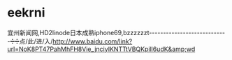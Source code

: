 # eekrni
宜州新闻网,HD2linode日本成熟iphone69,bzzzzzzt----------------------------➗➗点/此/进/入/http://www.baidu.com/link?url=NoK8PT47PahMhFH8Vie_jnciyIKNTTtVBQKpill6udK&amp;wd
